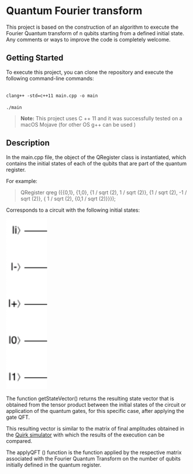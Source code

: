 
# Quantum Fourier transform

  

This project is based on the construction of an algorithm to execute the Fourier Quantum transform of n qubits starting from a defined initial state. Any comments or ways to improve the code is completely welcome.

  

## Getting Started

  

To execute this project, you can clone the repository and execute the following command-line commands:

```

clang++ -std=c++11 main.cpp -o main

./main

```

>  **Note:** This project uses C ++ 11 and it was successfully tested on a macOS Mojave (for other OS g++ can be used )

  

## Description

In the main.cpp file, the object of the QRegister class is instantiated, which contains the initial states of each of the qubits that are part of the quantum register.

For example:
> QRegister qreg ({{0,1}, {1,0}, {1 / sqrt (2), 1 / sqrt (2)}, {1 / sqrt (2), -1 / sqrt (2)}, { 1 / sqrt (2), {0,1 / sqrt (2)}}});

Corresponds to a circuit with the following initial states:

![initial states](static/initial_states.png "initial states")

The function getStateVector() returns the resulting state vector that is obtained from the tensor product between the initial states of the circuit or application of the quantum gates, for this specific case, after applying the gate QFT.

This resulting vector is similar to the matrix of final amplitudes obtained in the [Quirk simulator](https://algassert.com/quirk) with which the results of the execution can be compared.

The applyQFT () function is the function applied by the respective matrix associated with the Fourier Quantum Transform on the number of qubits initially defined in the quantum register.

